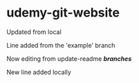 # udemy-git-website

Updated from local

Line added from the 'example' branch

Now editing from update-readme ___branches___

New line added locally